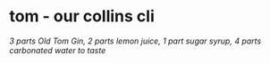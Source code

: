 # tom - our collins cli
*3 parts Old Tom Gin, 2 parts lemon juice, 1 part sugar syrup, 4 parts carbonated water to taste*
